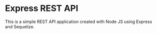 
# Express REST API

This is a simple REST API application created with Node JS using Express and Sequelize.
